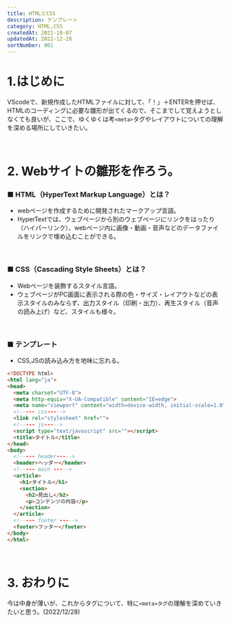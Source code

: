 ```yaml
---
title: HTMLとCSS
description: テンプレート
category: HTML,CSS
createdAt: 2021-10-07
updatedAt: 2022-12-28
sortNumber: 001
---
```


# 1.はじめに
VScodeで、新規作成したHTMLファイルに対して、「！」＋ENTERを押せば、HTMLのコーディングに必要な雛形が出てくるので、そこまでして覚えようとしなくても良いが、ここで、ゆくゆくは考`<meta>`タグやレイアウトについての理解を深める場所にしていきたい。

<br>

# 2. Webサイトの雛形を作ろう。

### ■ HTML（HyperText Markup Language）とは？
- webページを作成するために開発されたマークアップ言語。
- HyperTextでは、ウェブページから別のウェブページにリンクをはったり（ハイパーリンク）、webページ内に画像・動画・音声などのデータファイルをリンクで埋め込むことができる。

<br>

### ■ CSS（Cascading Style Sheets）とは？
- Webページを装飾するスタイル言語。
- ウェブページがPC画面に表示される際の色・サイズ・レイアウトなどの表示スタイルのみならず、出力スタイル（印刷・出力）、再生スタイル（音声の読み上げ）など、スタイルも様々。

<br>

### ■ テンプレート
- CSS,JSの読み込み方を地味に忘れる。
```html
<!DOCTYPE html>
<html lang="ja">
<head>
  <meta charset="UTF-8">
  <meta http-equiv="X-UA-Compatible" content="IE=edge">
  <meta name="viewport" content="width=device-width, initial-scale=1.0">
  <!----- css----->
  <link rel="stylesheet" href="">
  <!----- js----->
  <script type="text/javascript" src=""></script>
  <title>タイトル</title>
</head>
<body>
  <!----- header----->
  <header>ヘッダー</header>
  <!----- main ----->
  <article>
    <h1>タイトル</h1>
    <section>
      <h2>見出し</h2>
      <p>コンテンツの内容</p>
    </section>
  </article>
  <!----- footer ----->
  <footer>フッター</footer>
</body>
</html>

```

<br>

# 3. おわりに
今は中身が薄いが、これからタグについて、特に`<meta>タグ`の理解を深めていきたいと思う。(2022/12/28)
